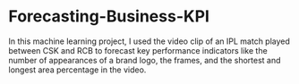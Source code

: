 # Forecasting-Business-KPI
In this machine learning project, I used the video clip of an IPL match played between CSK and RCB to forecast key performance indicators like the number of appearances of a brand logo, the frames, and the shortest and longest area percentage in the video.
